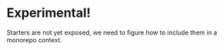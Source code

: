 # Experimental!

Starters are not yet exposed, we need to figure how to include them in a monorepo context.
